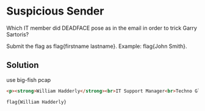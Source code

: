 # Suspicious Sender

Which IT member did DEADFACE pose as in the email in order to trick Garry Sartoris?

Submit the flag as flag{firstname lastname}. Example: flag{John Smith}.

## Solution

use big-fish pcap

```html
<p><strong>William Hadderly</strong><br>IT Support Manager<br>Techno Global Research Industries</p>
```

`flag{William Hadderly}`